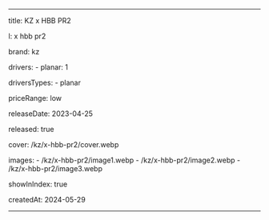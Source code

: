 ---

title: KZ x HBB PR2

l: x hbb pr2

brand: kz

drivers:
    - planar: 1

driversTypes:
    - planar

priceRange: low

releaseDate: 2023-04-25

released: true

cover: /kz/x-hbb-pr2/cover.webp

images: 
    - /kz/x-hbb-pr2/image1.webp
    - /kz/x-hbb-pr2/image2.webp
    - /kz/x-hbb-pr2/image3.webp


showInIndex: true

createdAt: 2024-05-29

---